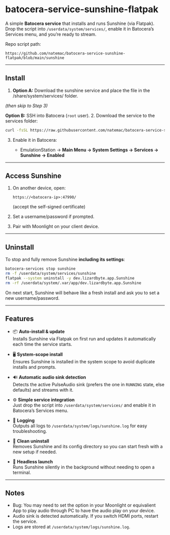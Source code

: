 # batocera-service-sunshine-flatpak

A simple **Batocera service** that installs and runs Sunshine (via Flatpak). Drop the script into `/userdata/system/services/`, enable it in Batocera’s Services menu, and you’re ready to stream.

Repo script path:

```
https://github.com/natemac/batocera-service-sunshine-flatpak/blob/main/sunshine
```

---

## Install

1. **Option A:** Download the sunshine service and place the file in the /share/system/services/ folder.

*(then skip to Step 3)*

**Option B:** SSH into Batocera (`root` user).
2. Download the service to the services folder:

   ```bash
   curl -fsSL https://raw.githubusercontent.com/natemac/batocera-service-sunshine-flatpak/main/sunshine -o /userdata/system/services/sunshine
   ```
3. Enable it in Batocera:

   * EmulationStation → **Main Menu → System Settings → Services → Sunshine → Enabled**

---

## Access Sunshine

1. On another device, open:

   ```
   https://<batocera-ip>:47990/
   ```

   (accept the self-signed certificate)
2. Set a username/password if prompted.
3. Pair with Moonlight on your client device.

---

## Uninstall

To stop and fully remove Sunshine **including its settings**:

```bash
batocera-services stop sunshine
rm -f /userdata/system/services/sunshine
flatpak --system uninstall -y dev.lizardbyte.app.Sunshine
rm -rf /userdata/system/.var/app/dev.lizardbyte.app.Sunshine
```

On next start, Sunshine will behave like a fresh install and ask you to set a new username/password.

---

## Features

- 📦 **Auto-install & update**  
  Installs Sunshine via Flatpak on first run and updates it automatically each time the service starts.

- 🖥️ **System-scope install**  
  Ensures Sunshine is installed in the system scope to avoid duplicate installs and prompts.

- 🔊 **Automatic audio sink detection**  
  Detects the active PulseAudio sink (prefers the one in `RUNNING` state, else defaults) and streams with it.

- ⚙️ **Simple service integration**  
  Just drop the script into `/userdata/system/services/` and enable it in Batocera’s Services menu.

- 📑 **Logging**  
  Outputs all logs to `/userdata/system/logs/sunshine.log` for easy troubleshooting.

- 🔐 **Clean uninstall**  
  Removes Sunshine and its config directory so you can start fresh with a new setup if needed.

- 🚀 **Headless launch**  
  Runs Sunshine silently in the background without needing to open a terminal.

---

## Notes

* Bug: You may need to set the option in your Moonlight or equivalient App to play audio through PC to have the audio play on your device.
* Audio sink is detected automatically. If you switch HDMI ports, restart the service.
* Logs are stored at `/userdata/system/logs/sunshine.log`.
